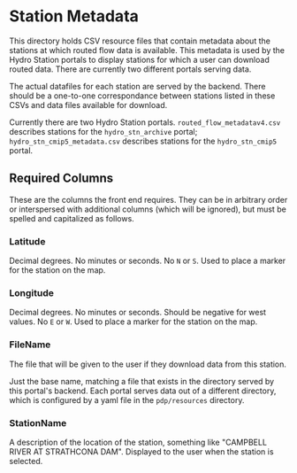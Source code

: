 # Station Metadata

This directory holds CSV resource files that contain metadata about the stations at which routed flow
data is available. This metadata is used by the Hydro Station portals to display stations for which a user
can download routed data. There are currently two different portals serving data.

The actual datafiles for each station are served by the backend. There should be a one-to-one
correspondance between stations listed in these CSVs and data files available for download.

Currently there are two Hydro Station portals. `routed_flow_metadatav4.csv` describes stations
for the `hydro_stn_archive` portal; `hydro_stn_cmip5_metadata.csv` describes stations for the
`hydro_stn_cmip5` portal.

## Required Columns
These are the columns the front end requires. They can be in arbitrary order or interspersed with
additional columns (which will be ignored), but must be spelled and capitalized as follows.

### Latitude
Decimal degrees. No minutes or seconds. No `N` or `S`. Used to place a marker for the station
on the map.

### Longitude
Decimal degrees. No minutes or seconds. Should be negative for west values. No `E` or `W`. Used to
place a marker for the station on the map.

### FileName
The file that will be given to the user if they download data from this station.

Just the base name, matching a file that exists in the directory served by this portal's backend. 
Each portal serves data out of a different directory, which is configured by a yaml file in the
`pdp/resources` directory. 

### StationName
A description of the location of the station, something like "CAMPBELL RIVER AT STRATHCONA DAM". 
Displayed to the user when the station is selected.
